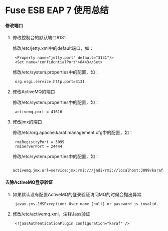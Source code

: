 Fuse ESB EAP 7 使用总结
======

#### 修改端口

1. 修改控制台的默认端口8181

    修改/etc/jetty.xml中的default端口，如：

        <Property name="jetty.port" default="3131"/>
        <Set name="confidentialPort">8443</Set>

    修改/etc/system.properties中的配置，如：

        org.osgi.service.http.port=3131

2. 修改ActiveMQ的端口

    修改/etc/system.properties中的配置，如：

        activemq.port = 41616

3. 修改jmx的端口

    修改/etc/org.apache.karaf.management.cfg中的配置，如：

        rmiRegistryPort = 3099
        rmiServerPort = 24444

    修改/etc/system.properties中的配置，如：

        activemq.jmx.url=service:jmx:rmi:///jndi/rmi://localhost:3099/karaf-${karaf.name}

#### 去除ActiveMQ登录验证

1. 如果默认没有配置ActiveMQ的登录验证访问MQ的时候会抛出异常

        javax.jms.JMSException: User name [null] or password is invalid.
        
2. 修改/etc/activemq.xml，注释Jass验证

        <!jaasAuthenticationPlugin configuration="karaf" />
        
